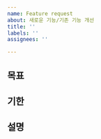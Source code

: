 ```yaml
---
name: Feature request
about: 새로운 기능/기존 기능 개선
title: ''
labels: ''
assignees: ''

---
```


## 목표 
>

## 기한
>

## 설명
>
